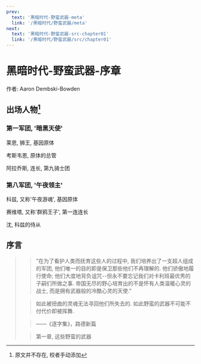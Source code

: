 ```yaml
---
prev:
  text: '黑暗时代-野蛮武器-meta'
  link: '/黑暗时代/野蛮武器/meta'
next:
  text: '黑暗时代-野蛮武器-src-chapter01'
  link: '/黑暗时代/野蛮武器/src/chapter01'
---
```


# 黑暗时代-野蛮武器-序章

作者: Aaron Dembski-Bowden

## 出场人物[^1]

### 第一军团, '暗黑天使'

莱恩, 狮王, 基因原体

考斯韦恩, 原体的总管

阿拉乔斯, 连长, 第九骑士团

### 第八军团, '午夜领主'

科兹, 又称'午夜游魂', 基因原体

赛维塔, 又称'群鸦王子', 第一连连长

沈, 科兹的侍从

## 序言

> > "在为了看护人类而抚育这些人的过程中, 我们培养出了一支超人组成的军团, 他们唯一的目的即是保卫那些他们不再理解的. 他们骄傲地履行使命; 他们大度地背负诅咒--但永不要忘记我们对卡利班最优秀的子嗣们所做之事. 帝国无尽的野心培育出的不是怀有人类温暖心灵的战士, 而是拥有武器般的冷酷心灵的天使."
>
> > 如此被扭曲的灵魂无法寻回他们所失去的. 如此野蛮的武器不可能不付代价即被挥舞.
>
> > ——《逐字集》，路德新篇
>
> > 第一章, 这些野蛮的武器

[^1]: 原文并不存在, 校者手动添加
